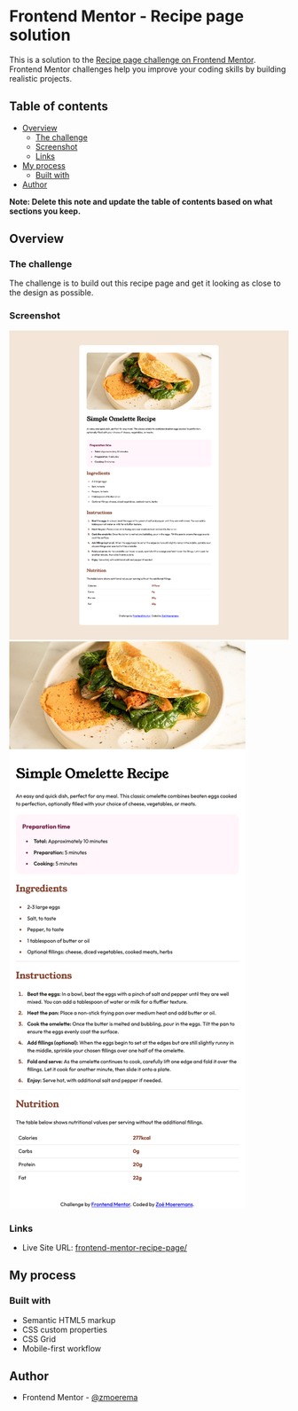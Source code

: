 # Frontend Mentor - Recipe page solution

This is a solution to the [Recipe page challenge on Frontend Mentor](https://www.frontendmentor.io/challenges/recipe-page-KiTsR8QQKm). Frontend Mentor challenges help you improve your coding skills by building realistic projects. 

## Table of contents

- [Overview](#overview)
  - [The challenge](#the-challenge)
  - [Screenshot](#screenshot)
  - [Links](#links)
- [My process](#my-process)
  - [Built with](#built-with)
- [Author](#author)

**Note: Delete this note and update the table of contents based on what sections you keep.**

## Overview

### The challenge

The challenge is to build out this recipe page and get it looking as close to the design as possible.

### Screenshot

![desktop-view](./screenshots/desktop-view.png)
![mobile-view](./screenshots/mobile-view.png)

### Links

<!-- - Solution URL: [Add solution URL here](https://your-solution-url.com) -->
- Live Site URL: [frontend-mentor-recipe-page/](https://zmoerema.github.io/frontend-mentor-recipe-page/)

## My process

### Built with

- Semantic HTML5 markup
- CSS custom properties
- CSS Grid
- Mobile-first workflow

## Author

- Frontend Mentor - [@zmoerema](https://www.frontendmentor.io/profile/zmoerema)